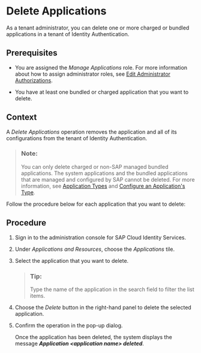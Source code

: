 <!-- loio25b632b9c6d84fd68eb9325975a339d3 -->

# Delete Applications

As a tenant administrator, you can delete one or more charged or bundled applications in a tenant of Identity Authentication.



## Prerequisites

-   You are assigned the *Manage Applications* role. For more information about how to assign administrator roles, see [Edit Administrator Authorizations](edit-administrator-authorizations-86ee374.md).

-   You have at least one bundled or charged application that you want to delete.




## Context

A *Delete Applications* operation removes the application and all of its configurations from the tenant of Identity Authentication.

> ### Note:  
> You can only delete charged or non-SAP managed bundled applications. The system applications and the bundled applications that are managed and configured by SAP cannot be deleted. For more information, see [Application Types](../application-types-8f61880.md) and [Configure an Application's Type](configure-an-application-s-type-6fee9c3.md).

Follow the procedure below for each application that you want to delete:



<a name="loio25b632b9c6d84fd68eb9325975a339d3__steps_dzw_kd1_2qb"/>

## Procedure

1.  Sign in to the administration console for SAP Cloud Identity Services.

2.  Under *Applications and Resources*, choose the *Applications* tile.

3.  Select the application that you want to delete.

    > ### Tip:  
    > Type the name of the application in the search field to filter the list items.

4.  Choose the *Delete* button in the right-hand panel to delete the selected application.

5.  Confirm the operation in the pop-up dialog.

    Once the application has been deleted, the system displays the message ***Application <application name\> deleted***.


